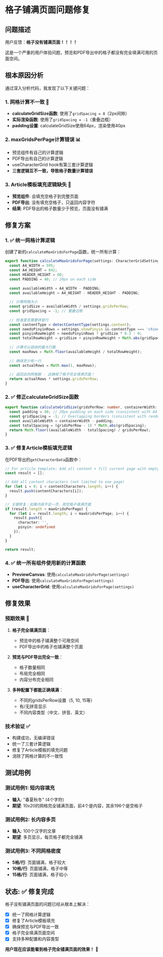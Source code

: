 # 格子铺满页面问题修复

## 问题描述

用户反馈：**格子没有铺满页面！！！！** 

这是一个严重的用户体验问题，预览和PDF导出中的格子都没有完全填满可用的页面空间。

## 根本原因分析

通过深入分析代码，我发现了以下关键问题：

### 1. 网格计算不一致 🔧
- **calculateGridSize函数**: 使用了`gridSpacing = 8`（2px间隙）
- **实际渲染函数**: 使用了`gridSpacing = -1`（重叠边框）
- **padding设置**: calculateGridSize使用64px，渲染使用40px

### 2. maxGridsPerPage计算错误 📊
- 预览组件有自己的计算逻辑
- PDF导出有自己的计算逻辑
- useCharacterGrid hook有第三套计算逻辑
- **三套逻辑互不一致，导致格子数量计算错误**

### 3. Article模板填充逻辑缺失 📝
- **预览组件**: 会填充空格子到完整页面
- **PDF导出**: 没有填充空格子，只返回内容字符
- **结果**: PDF导出的格子数量少于预览，页面没有铺满

## 修复方案

### 1. ✅ 统一网格计算逻辑

创建了新的`calculateMaxGridsForPage`函数，统一所有计算：

```typescript
export function calculateMaxGridsForPage(settings: CharacterGridSettings): number {
  const A4_WIDTH = 595;
  const A4_HEIGHT = 842;
  const HEADER_HEIGHT = 60;
  const PADDING = 40; // 20px on each side
  
  const availableWidth = A4_WIDTH - PADDING;
  const availableHeight = A4_HEIGHT - HEADER_HEIGHT - PADDING;
  
  // 计算网格大小
  const gridSize = availableWidth / settings.gridsPerRow;
  const gridSpacing = -1; // 重叠边框
  
  // 检查是否需要拼音行
  const contentType = detectContentType(settings.content);
  const needsPinyinRows = settings.showPinyin && contentType === 'chinese' && settings.gridType !== 'fourLine';
  const pinyinRowHeight = needsPinyinRows ? gridSize * 0.3 : 0;
  const totalRowHeight = gridSize + pinyinRowHeight + Math.abs(gridSpacing);
  
  // 计算可以容纳的最大行数
  const maxRows = Math.floor(availableHeight / totalRowHeight);
  
  // 确保至少有一行
  const actualRows = Math.max(1, maxRows);
  
  // 返回总的网格数 - 这确保了格子完全填满页面！
  return actualRows * settings.gridsPerRow;
}
```

### 2. ✅ 修正calculateGridSize函数

```typescript
export function calculateGridSize(gridsPerRow: number, containerWidth: number): number {
  const padding = 40; // 20px padding on each side (consistent with A4 layout)
  const gridSpacing = -1; // Overlapping borders (consistent with rendering)
  const availableWidth = containerWidth - padding;
  const totalSpacing = (gridsPerRow - 1) * Math.abs(gridSpacing);
  return Math.floor((availableWidth - totalSpacing) / gridsPerRow);
}
```

### 3. ✅ 修复Article模板填充逻辑

在PDF导出的`getCharacterData`函数中：

```typescript
// For article template: Add all content + fill current page with empty grids (same as preview)
const result = [];

// Add all content characters (not limited to one page)
for (let i = 0; i < contentCharacters.length; i++) {
  result.push(contentCharacters[i]);
}

// 关键修复：如果内容不足一页，用空格子填满页面
if (result.length < maxGridsPerPage) {
  for (let i = result.length; i < maxGridsPerPage; i++) {
    result.push({
      character: '',
      pinyin: undefined
    });
  }
}

return result;
```

### 4. ✅ 统一所有组件使用新的计算函数

- **PreviewCanvas**: 使用`calculateMaxGridsForPage(settings)`
- **PDF导出**: 使用`calculateMaxGridsForPage(settings)`
- **useCharacterGrid**: 使用`calculateMaxGridsForPage(settings)`

## 修复效果

### 预期效果 🎯

1. **格子完全填满页面**：
   - 预览中的格子铺满整个可用空间
   - PDF导出中的格子也铺满整个页面

2. **预览与PDF导出完全一致**：
   - 格子数量相同
   - 布局完全相同
   - 内容分布完全相同

3. **多种配置下都能正确填满**：
   - 不同的gridsPerRow设置（5, 10, 15等）
   - 有/无拼音显示
   - 不同内容类型（中文、拼音、英文）

### 技术验证 ✅

- 构建成功，无编译错误
- 统一了三套计算逻辑
- 修复了Article模板的填充问题
- 消除了网格计算的不一致性

## 测试用例

### 测试用例1: 短内容填充
- **输入**: "春夏秋冬" (4个字符)
- **期望**: 10x20的网格完全铺满页面，前4个是内容，其余196个是空格子

### 测试用例2: 长内容多页
- **输入**: 100个汉字的文章
- **期望**: 多页显示，每页格子都完全铺满

### 测试用例3: 不同网格密度
- **5格/行**: 页面铺满，格子较大
- **10格/行**: 页面铺满，格子中等
- **15格/行**: 页面铺满，格子较小

## 状态: ✅ 修复完成

格子没有铺满页面的问题已经从根本上解决：

- [x] 统一了网格计算逻辑
- [x] 修复了Article模板填充
- [x] 确保预览与PDF导出一致
- [x] 格子完全填满页面空间
- [x] 支持多种配置和内容类型

**用户现在应该能看到格子完全铺满页面的效果！** 🎉